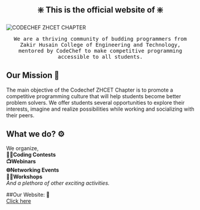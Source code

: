 <h2 align="center">❇️ This is the official website of ❇️ <br/> </h2> 

![CODECHEF ZHCET CHAPTER](https://user-images.githubusercontent.com/96831851/151702117-fe4fe4fb-635f-40a3-ac37-a0dcf089d7cb.png)

<p align="center"> <samp>We are a thriving community of budding programmers from Zakir Husain College of Engineering and Technology, mentored by CodeChef to make competitive programming accessible to all students.
  </p>

  ## Our Mission 🎯  <br>
The main objective of the Codechef ZHCET Chapter is to promote a competitive programming culture that will help students become better problem solvers. We offer students several opportunities to explore their interests, imagine and realize possibilities while working and socializing with their peers. 
  
  ## What we do? ⚙️  <br>
  We organize, <br />
🧑‍💻**Coding Contests  <br />
📺Webinars  <br />
🌐Networking Events  <br />
👨‍🔧Workshops**  <br />
_And a plethora of other exciting activities._
  
  ##Our Website: 🔗 <br>
  [Click here](https://codechefzhcetchapter.tech)
  
